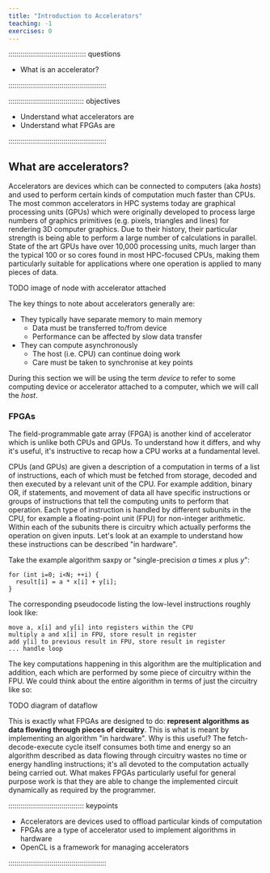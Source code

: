 ```yaml
---
title: "Introduction to Accelerators"
teaching: -1
exercises: 0
---
```


:::::::::::::::::::::::::::::::::::::: questions 

- What is an accelerator?

::::::::::::::::::::::::::::::::::::::::::::::::

::::::::::::::::::::::::::::::::::::: objectives

- Understand what accelerators are
- Understand what FPGAs are

::::::::::::::::::::::::::::::::::::::::::::::::

## What are accelerators?

Accelerators are devices which can be connected to computers (aka *hosts*) and used to perform certain kinds of computation much faster than CPUs. The most common accelerators in HPC systems today are graphical processing units (GPUs) which were originally developed to process large numbers of graphics primitives (e.g. pixels, triangles and lines) for rendering 3D computer graphics. Due to their history, their particular strength is being able to perform a large number of calculations in parallel. State of the art GPUs have over 10,000 processing units, much larger than the typical 100 or so cores found in most HPC-focused CPUs, making them particularly suitable for applications where one operation is applied to many pieces of data.

TODO image of node with accelerator attached

The key things to note about accelerators generally are:

- They typically have separate memory to main memory
  - Data must be transferred to/from device
  - Performance can be affected by slow data transfer
- They can compute asynchronously
  - The host (i.e. CPU) can continue doing work
  - Care must be taken to synchronise at key points

During this section we will be using the term *device* to refer to some computing device or accelerator attached to a computer, which we will call the *host*.

### FPGAs

The field-programmable gate array (FPGA) is another kind of accelerator which is unlike both CPUs and GPUs. To understand how it differs, and why it's useful, it's instructive to recap how a CPU works at a fundamental level.

CPUs (and GPUs) are given a description of a computation in terms of a list of instructions, each of which must be fetched from storage, decoded and then executed by a relevant unit of the CPU. For example addition, binary OR, if statements, and movement of data all have specific instructions or groups of instructions that tell the computing units to perform that operation. Each type of instruction is handled by different subunits in the CPU, for example a floating-point unit (FPU) for non-integer arithmetic. Within each of the subunits there is circuitry which actually performs the operation on given inputs. Let's look at an example to understand how these instructions can be described "in hardware".

Take the example algorithm saxpy or "single-precision $a$ times $x$ plus $y$":
```
for (int i=0; i<N; ++i) {
  result[i] = a * x[i] + y[i];
}
```

The corresponding pseudocode listing the low-level instructions roughly look like:

```
move a, x[i] and y[i] into registers within the CPU
multiply a and x[i] in FPU, store result in register
add y[i] to previous result in FPU, store result in register
... handle loop
```

The key computations happening in this algorithm are the multiplication and addition, each which are performed by some piece of circuitry within the FPU. We could think about the entire algorithm in terms of just the circuitry like so:

TODO diagram of dataflow

This is exactly what FPGAs are designed to do: **represent algorithms as data flowing through pieces of circuitry**. This is what is meant by implementing an algorithm "in hardware". Why is this useful? The fetch-decode-execute cycle itself consumes both time and energy so an algorithm described as data flowing through circuitry wastes no time or energy handling instructions; it's all devoted to the computation actually being carried out. What makes FPGAs particularly useful for general purpose work is that they are able to change the implemented circuit dynamically as required by the programmer.


::::::::::::::::::::::::::::::::::::: keypoints 

- Accelerators are devices used to offload particular kinds of computation
- FPGAs are a type of accelerator used to implement algorithms in hardware
- OpenCL is a framework for managing accelerators

::::::::::::::::::::::::::::::::::::::::::::::::
